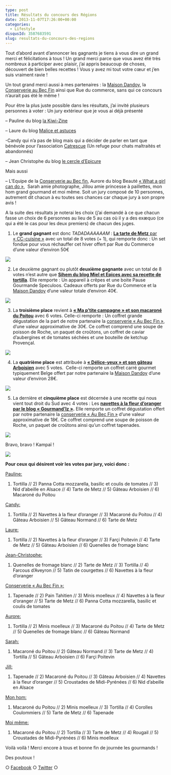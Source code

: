 ```yaml
---
type: post
title: Résultats du concours des Régions
date: 2013-11-07T17:26:00+00:00
categories:
  - Lifestyle
disqusId: 3587683591
slug: resultats-du-concours-des-regions
---
```


Tout d’abord avant d’annoncer les gagnants je tiens à vous dire un grand merci et félicitations à tous ! Un grand merci parce que vous avez été très nombreux à participer avec plaisir, j’ai appris beaucoup de choses, découvert de bien belles recettes ! Vous y avez mi tout votre cœur et j’en suis vraiment ravie !

Un tout grand merci aussi à mes partenaires : la [Maison Dandoy](http://www.maisondandoy.com/), la [Conserverie au Bec Fin](http://www.au-bec-fin.com/) ainsi que Rue du commerce, sans qui ce concours n’aurait pas été le même !

Pour être la plus juste possible dans les résultats, j’ai invité plusieurs personnes à voter : Un jury extérieur que je vous ai déjà présenté

– Pauline du blog [la Kiwi-Zine](http://lakiwizine.blogspot.fr/)

– Laure du blog [Malice et astuces](http://maliceetastuce.wordpress.com/)

-Candy qui n’a pas de blog mais qui a décider de parler en tant que bénévole pour l’association [Catrescue](http://www.catrescue.be/) (Un refuge pour chats maltraités et abandonnés)

– Jean Christophe du blog [le cercle d’Epicure](http://www.lecercledepicure.com/)

Mais aussi

– L’Equipe de la [Conserverie au Bec fin](http://www.au-bec-fin.com/), Aurore du blog Beauté [« What a girl can do »](http://www.whatagirlcando.be/),  Sarah amie photographe, Jillou amie princesse à paillettes, mon hom grand gourmand et moi même. Soit un jury composé de 10 personnes, autrement dit chacun à eu toutes ses chances car chaque jury à son propre avis !

A la suite des résultats je noterai les choix (j’ai demandé à ce que chacun fasse un choix de 6 personnes au lieu de 5 au cas où il y a des exæquo (ce qui a été le cas pour les deux premiers) de chacun des juges.

1) Le **grand gagnant** est donc *TADADAAAAAAM* : [**La tarte de Metz** par « CC-cuisine »](http://cc-cuisine.blogspot.fr/2013/10/tarte-de-metz-aux-raisins.html) avec un total de 8 votes (+ 1), qui remporte donc : Un set fondue pour vous réchauffer cet hiver offert par Rue du Commerce d’une valeur d’environ 50€

[![](http://www.crokmou.com/wp-content/uploads/2013/11/tarte_raisins_01-199x3001-199x300.jpg)](http://www.crokmou.com/wp-content/uploads/2013/11/tarte_raisins_01-199x3001.jpg)

2) Le deuxième gagnant ou plutôt **deuxième gagnante** avec un total de 8 votes n’est autre que **[Sihem du blog Miel et Epices avec sa recette de tortilla](http://www.mieletepices.blogspot.be/2013/10/tortilla-de-pommes-de-terre-aux-oignons.html#more)**. Elle remporte : Un appareil à crêpes et une boite Pause Gourmande Speculoos. Cadeaux offerts par Rue du Commerce et la [Maison Dandoy](http://www.maisondandoy.com/) d’une valeur totale d’environ 40€.

[![](http://www.crokmou.com/wp-content/uploads/2013/11/IMG_6920-195x3001-195x300.jpg)](http://www.crokmou.com/wp-content/uploads/2013/11/IMG_6920-195x3001.jpg)

3) La **troisième place** revient à **[« Ma p’tite campagne » et son macaroné du Poitou](http://www.map-titecampagne.net/2013/10/05/le-macarone-du-poitou-concours-crokmou/)** avec 6 votes. Celle-ci remporte : Un coffret grande dégustation de la part de notre partenaire la [conserverie « Au Bec Fin »](http://www.au-bec-fin.com/), d’une valeur approximative de 30€. Ce coffret comprend une soupe de poisson de Roche, un paquet de croûtons, un coffret de caviar d’aubergines et de tomates séchées et une bouteille de ketchup Provençal.

[![](http://www.crokmou.com/wp-content/uploads/2013/11/Capture-d-25E2-2580-2599e-25CC-2581cran-2013-10-06-a-25CC-2580-12.43.16-199x3001-199x300.png)](http://www.crokmou.com/wp-content/uploads/2013/11/Capture-d-25E2-2580-2599e-25CC-2581cran-2013-10-06-a-25CC-2580-12.43.16-199x3001.png)

4) La **quatrième place** est attribuée à **[« Délice-yeux » et son gâteau Arboisien](http://www.delice-yeux.over-blog.com/article-gateau-arboisien-noix-amandes-nappe-de-caramel-120636371.html)** avec 5 votes.  Celle-ci remporte un coffret carré gourmet typiquement Belge offert par notre partenaire la [Maison Dandoy](http://www.maisondandoy.com/) d’une valeur d’environ 28€.

[![](http://www.crokmou.com/wp-content/uploads/2013/11/Arboisien031.jpg)](http://www.crokmou.com/wp-content/uploads/2013/11/Arboisien031.jpg)

5) La dernière et **cinquième place** est décernée à une recette qui nous vient tout droit du Sud avec 4 votes : Les **[navettes à la fleur d’oranger par le blog « Gourmand’Iz »](http://gourmandiz.hautetfort.com/archive/2013/09/03/navettes-5155284.html).** Elle remporte un coffret dégustation offert par notre partenaire la [conserverie « Au Bec Fin »](http://www.au-bec-fin.com/) d’une valeur approximative de 18€. Ce coffret comprend une soupe de poisson de Roche, un paquet de croûtons ainsi qu’un coffret tapenades.

[![](http://www.crokmou.com/wp-content/uploads/2013/11/8346944591.jpg)](http://www.crokmou.com/wp-content/uploads/2013/11/8346944591.jpg)

Bravo, bravo ! Kampaï !

[![](http://www.crokmou.com/wp-content/uploads/2013/11/pikachu___gangnam_style_by_mnrart-d5hdd261.gif)](http://www.crokmou.com/wp-content/uploads/2013/11/pikachu___gangnam_style_by_mnrart-d5hdd261.gif)

**Pour ceux qui désirent voir les votes par jury, voici donc :**

<u>Pauline:</u>

1) Tortilla // 2) Panna Cotta mozzarella, basilic et coulis de tomates // 3) Nid d’abeille en Alsace // 4) Tarte de Metz // 5) Gâteau Arboisien // 6) Macaroné du Poitou

<u>Candy:</u>

1) Tortilla // 2) Navettes à la fleur d’oranger // 3) Macaroné du Poitou // 4) Gâteau Arboisien // 5) Gâteau Normand // 6) Tarte de Metz

<u>Laure:</u>

1) Tortilla // 2) Navettes à la fleur d’oranger // 3) Farçi Poitevin // 4) Tarte de Metz // 5) Gâteau Arboisien // 6) Quenelles de fromage blanc

<u>Jean-Christophe:</u>

1) Quenelles de fromage blanc // 2) Tarte de Metz // 3) Tortilla // 4) Farcous d’Aveyron // 5) Tatin de courgettes // 6) Navettes à la fleur d’oranger

<u>[Conserverie « Au Bec Fin »](http://www.au-bec-fin.com/):</u>

1) Tapenade // 2) Pain Tahitien // 3) Minis moelleux // 4) Navettes à la fleur d’oranger // 5) Tarte de Metz // 6) Panna Cotta mozzarella, basilic et coulis de tomates

<u>Aurore:</u>

1) Tortilla // 2) Minis moelleux // 3) Macaroné du Poitou // 4) Tarte de Metz // 5) Quenelles de fromage blanc // 6) Gâteau Normand

<u>Sarah:</u>

1) Macaroné du Poitou // 2) Gâteau Normand // 3) Tarte de Metz // 4) Tortilla // 5) Gâteau Arboisien // 6) Farçi Poitevin

<u>Jill:</u>

1) Tapenade // 2) Macaroné du Poitou // 3) Gâteau Arboisien // 4) Navettes à la fleur d’oranger // 5) Croustades de Midi-Pyrénées // 6) Nid d’abeille en Alsace

<u>Mon hom:</u>

1) Macaroné du Poitou // 2) Minis moelleux // 3) Tortilla // 4) Corolles Coulommiers // 5) Tarte de Metz // 6) Tapenade

<u>Moi même:</u>

1) Macaroné du Poitou // 2) Tortilla // 3) Tarte de Metz // 4) Rougail // 5) Croustades de Midi-Pyrénées // 6) Minis moelleux

Voilà voilà ! Merci encore à tous et bonne fin de journée les gourmands !

Des poutoux !

○ [Facebook](https://www.facebook.com/crokmou.blog) ○ [Twitter](https://twitter.com/Crokmou) ○
